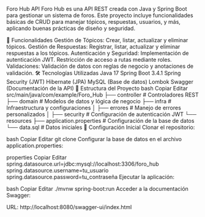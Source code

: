 Foro Hub API
Foro Hub es una API REST creada con Java y Spring Boot para gestionar un sistema de foros. Este proyecto incluye funcionalidades básicas de CRUD para manejar tópicos, respuestas, usuarios, y más, aplicando buenas prácticas de diseño y seguridad.

🚀 Funcionalidades
Gestión de Tópicos:
Crear, listar, actualizar y eliminar tópicos.
Gestión de Respuestas:
Registrar, listar, actualizar y eliminar respuestas a los tópicos.
Autenticación y Seguridad:
Implementación de autenticación JWT.
Restricción de acceso a rutas mediante roles.
Validaciones:
Validación de datos con reglas de negocio y anotaciones de validación.
🛠️ Tecnologías Utilizadas
Java 17
Spring Boot 3.4.1
Spring Security (JWT)
Hibernate (JPA)
MySQL (Base de datos)
Lombok
Swagger (Documentación de la API)
📂 Estructura del Proyecto
bash
Copiar
Editar
src/main/java/com/example/Foro_Hub
├── controller         # Controladores REST
├── domain             # Modelos de datos y lógica de negocio
├── infra              # Infraestructura y configuraciones
│   ├── errores        # Manejo de errores personalizados
│   ├── security       # Configuración de autenticación JWT
└── resources
    ├── application.properties # Configuración de la base de datos
    └── data.sql               # Datos iniciales
🔧 Configuración Inicial
Clonar el repositorio:

bash
Copiar
Editar
git clone <URL del repositorio>
Configurar la base de datos en el archivo application.properties:

properties
Copiar
Editar
spring.datasource.url=jdbc:mysql://localhost:3306/foro_hub
spring.datasource.username=tu_usuario
spring.datasource.password=tu_contraseña
Ejecutar la aplicación:

bash
Copiar
Editar
./mvnw spring-boot:run
Acceder a la documentación Swagger:

URL: http://localhost:8080/swagger-ui/index.html
